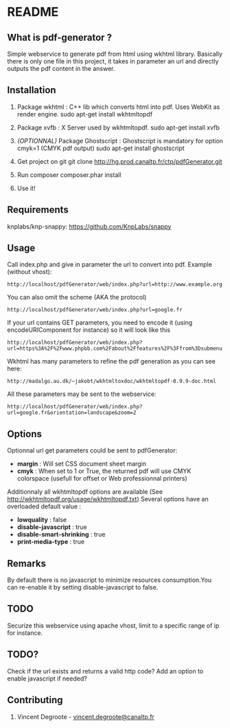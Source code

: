README
======

What is pdf-generator ?
------------------

Simple webservice to generate pdf from html using wkhtml library.
Basically there is only one file in this project, it takes in parameter an url and directly outputs the pdf content in the answer.

Installation
-------------

1. Package wkhtml : C++ lib which converts html into pdf. Uses WebKit as render engine.
sudo apt-get install wkhtmltopdf

2. Package xvfb : X Server used by wkhtmltopdf.
sudo apt-get install xvfb

3. _(OPTIONNAL)_ Package Ghostscript : Ghostscript is mandatory for option cmyk=1 (CMYK pdf output)
sudo apt-get install ghostscript

4. Get project on git
git clone http://hg.prod.canaltp.fr/ctp/pdfGenerator.git

5. Run composer
composer.phar install

6. Use it!

Requirements
-------------

knplabs/knp-snappy: https://github.com/KnpLabs/snappy

Usage
-------------

Call index.php and give in parameter the url to convert into pdf.
Example (without vhost):

``http://localhost/pdfGenerator/web/index.php?url=http://www.example.org``

You can also omit the scheme (AKA the protocol)

``http://localhost/pdfGenerator/web/index.php?url=google.fr``

If your url contains GET parameters, you need to encode it (using encodeURIComponent for instance) so it will look like this

``http://localhost/pdfGenerator/web/index.php?url=https%3A%2F%2Fwww.phpbb.com%2Fabout%2Ffeatures%2F%3Ffrom%3Dsubmenu``

Wkhtml has many parameters to refine the pdf generation as you can see here:

``http://madalgo.au.dk/~jakobt/wkhtmltoxdoc/wkhtmltopdf-0.9.9-doc.html``

All these parameters may be sent to the webservice:

``http://localhost/pdfGenerator/web/index.php?url=google.fr&orientation=landscape&zoom=2``

Options
-------------

Optionnal url get parameters could be sent to pdfGenerator:

* __margin__ : Will set CSS document sheet margin
* __cmyk__ : When set to 1 or True, the returned pdf will use CMYK colorspace (usefull for offset or Web professionnal printers)

Additionnaly all wkhtmltopdf options are available (See http://wkhtmltopdf.org/usage/wkhtmltopdf.txt)
Several options have an overloaded default value :

* __lowquality__ : false
* __disable-javascript__ : true
* __disable-smart-shrinking__ : true
* __print-media-type__ : true

Remarks
-------------

By default there is no javascript to minimize resources consumption.You can re-enable it by setting disable-javascript to false.

TODO
-------------

Securize this webservice using apache vhost, limit to a specific range of ip for instance.

TODO?
------------
Check if the url exists and returns a valid http code?
Add an option to enable javascript if needed?

Contributing
-------------

1. Vincent Degroote - vincent.degroote@canaltp.fr

